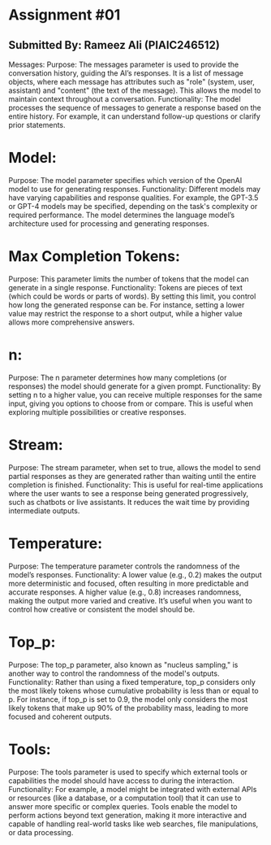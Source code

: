# Assignment #01
## Submitted By: Rameez Ali (PIAIC246512)
Messages:
Purpose: The messages parameter is used to provide the conversation history, guiding the AI’s responses. It is a list of message objects, where each message has attributes such as "role" (system, user, assistant) and "content" (the text of the message). This allows the model to maintain context throughout a conversation.
Functionality: The model processes the sequence of messages to generate a response based on the entire history. For example, it can understand follow-up questions or clarify prior statements.
# Model:
Purpose: The model parameter specifies which version of the OpenAI model to use for generating responses.
Functionality: Different models may have varying capabilities and response qualities. For example, the GPT-3.5 or GPT-4 models may be specified, depending on the task's complexity or required performance. The model determines the language model’s architecture used for processing and generating responses.
# Max Completion Tokens:
Purpose: This parameter limits the number of tokens that the model can generate in a single response.
Functionality: Tokens are pieces of text (which could be words or parts of words). By setting this limit, you control how long the generated response can be. For instance, setting a lower value may restrict the response to a short output, while a higher value allows more comprehensive answers.
# n:
Purpose: The n parameter determines how many completions (or responses) the model should generate for a given prompt.
Functionality: By setting n to a higher value, you can receive multiple responses for the same input, giving you options to choose from or compare. This is useful when exploring multiple possibilities or creative responses.
# Stream:
Purpose: The stream parameter, when set to true, allows the model to send partial responses as they are generated rather than waiting until the entire completion is finished.
Functionality: This is useful for real-time applications where the user wants to see a response being generated progressively, such as chatbots or live assistants. It reduces the wait time by providing intermediate outputs.
# Temperature:
Purpose: The temperature parameter controls the randomness of the model’s responses.
Functionality: A lower value (e.g., 0.2) makes the output more deterministic and focused, often resulting in more predictable and accurate responses. A higher value (e.g., 0.8) increases randomness, making the output more varied and creative. It’s useful when you want to control how creative or consistent the model should be.
# Top_p:
Purpose: The top_p parameter, also known as "nucleus sampling," is another way to control the randomness of the model's outputs.
Functionality: Rather than using a fixed temperature, top_p considers only the most likely tokens whose cumulative probability is less than or equal to p. For instance, if top_p is set to 0.9, the model only considers the most likely tokens that make up 90% of the probability mass, leading to more focused and coherent outputs.
# Tools:
Purpose: The tools parameter is used to specify which external tools or capabilities the model should have access to during the interaction.
Functionality: For example, a model might be integrated with external APIs or resources (like a database, or a computation tool) that it can use to answer more specific or complex queries. Tools enable the model to perform actions beyond text generation, making it more interactive and capable of handling real-world tasks like web searches, file manipulations, or data processing.
